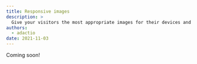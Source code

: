 ```yaml
---
title: Responsive images
description: >
  Give your visitors the most appropriate images for their devices and screens. 
authors:
  - adactio
date: 2021-11-03
---
```


Coming soon!
